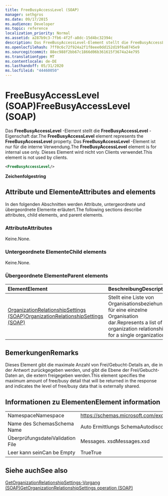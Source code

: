 ```yaml
---
title: FreeBusyAccessLevel (SOAP)
manager: sethgros
ms.date: 09/17/2015
ms.audience: Developer
ms.topic: reference
localization_priority: Normal
ms.assetid: a287b9c3-7fb6-4f2f-a8dc-15d4bc32394c
description: Das FreeBusyAccessLevel-Element stellt die FreeBusyAccessLevel-Eigenschaft dar. Das FreeBusyAccessLevel-Element ist nur für die interne Verwendung. Dieses Element wird nicht von Clients verwendet.
ms.openlocfilehash: 7ff0c6c72f924a2f1f8eee0dd152d19f6a8745e9
ms.sourcegitcommit: 88ec988f2bb67c1866d06b361615f3674a24e795
ms.translationtype: MT
ms.contentlocale: de-DE
ms.lasthandoff: 05/31/2020
ms.locfileid: "44460050"
---
```

# <a name="freebusyaccesslevel-soap"></a><span data-ttu-id="5c50b-105">FreeBusyAccessLevel (SOAP)</span><span class="sxs-lookup"><span data-stu-id="5c50b-105">FreeBusyAccessLevel (SOAP)</span></span>

<span data-ttu-id="5c50b-106">Das **FreeBusyAccessLevel** -Element stellt die **FreeBusyAccessLevel** -Eigenschaft dar.</span><span class="sxs-lookup"><span data-stu-id="5c50b-106">The **FreeBusyAccessLevel** element represents the **FreeBusyAccessLevel** property.</span></span> <span data-ttu-id="5c50b-107">Das **FreeBusyAccessLevel** -Element ist nur für die interne Verwendung.</span><span class="sxs-lookup"><span data-stu-id="5c50b-107">The **FreeBusyAccessLevel** element is for internal use only.</span></span> <span data-ttu-id="5c50b-108">Dieses Element wird nicht von Clients verwendet.</span><span class="sxs-lookup"><span data-stu-id="5c50b-108">This element is not used by clients.</span></span> 
  
```XML
<FreeBusyAccessLevel/>
```

 <span data-ttu-id="5c50b-109">**Zeichenfolge**</span><span class="sxs-lookup"><span data-stu-id="5c50b-109">**string**</span></span>
## <a name="attributes-and-elements"></a><span data-ttu-id="5c50b-110">Attribute und Elemente</span><span class="sxs-lookup"><span data-stu-id="5c50b-110">Attributes and elements</span></span>

<span data-ttu-id="5c50b-111">In den folgenden Abschnitten werden Attribute, untergeordnete und übergeordnete Elemente erläutert.</span><span class="sxs-lookup"><span data-stu-id="5c50b-111">The following sections describe attributes, child elements, and parent elements.</span></span>
  
### <a name="attributes"></a><span data-ttu-id="5c50b-112">Attribute</span><span class="sxs-lookup"><span data-stu-id="5c50b-112">Attributes</span></span>

<span data-ttu-id="5c50b-113">Keine.</span><span class="sxs-lookup"><span data-stu-id="5c50b-113">None.</span></span>
  
### <a name="child-elements"></a><span data-ttu-id="5c50b-114">Untergeordnete Elemente</span><span class="sxs-lookup"><span data-stu-id="5c50b-114">Child elements</span></span>

<span data-ttu-id="5c50b-115">Keine.</span><span class="sxs-lookup"><span data-stu-id="5c50b-115">None.</span></span>
  
### <a name="parent-elements"></a><span data-ttu-id="5c50b-116">Übergeordnete Elemente</span><span class="sxs-lookup"><span data-stu-id="5c50b-116">Parent elements</span></span>

|<span data-ttu-id="5c50b-117">**Element**</span><span class="sxs-lookup"><span data-stu-id="5c50b-117">**Element**</span></span>|<span data-ttu-id="5c50b-118">**Beschreibung**</span><span class="sxs-lookup"><span data-stu-id="5c50b-118">**Description**</span></span>|
|:-----|:-----|
|[<span data-ttu-id="5c50b-119">OrganizationRelationshipSettings (SOAP)</span><span class="sxs-lookup"><span data-stu-id="5c50b-119">OrganizationRelationshipSettings (SOAP)</span></span>](organizationrelationshipsettings-soap.md) <br/> |<span data-ttu-id="5c50b-120">Stellt eine Liste von Organisationsbeziehungen für eine einzelne Organisation dar.</span><span class="sxs-lookup"><span data-stu-id="5c50b-120">Represents a list of organization relationships for a single organization.</span></span>  <br/> |
   
## <a name="remarks"></a><span data-ttu-id="5c50b-121">Bemerkungen</span><span class="sxs-lookup"><span data-stu-id="5c50b-121">Remarks</span></span>

<span data-ttu-id="5c50b-122">Dieses Element gibt die maximale Anzahl von Frei/Gebucht-Details an, die in der Antwort zurückgegeben werden, und gibt die Ebene der Frei/Gebucht-Daten an, die extern freigegeben werden.</span><span class="sxs-lookup"><span data-stu-id="5c50b-122">This element specifies the maximum amount of free/busy detail that will be returned in the response and indicates the level of free/busy data that is externally shared.</span></span> 
  
## <a name="element-information"></a><span data-ttu-id="5c50b-123">Informationen zu Elementen</span><span class="sxs-lookup"><span data-stu-id="5c50b-123">Element information</span></span>

|||
|:-----|:-----|
|<span data-ttu-id="5c50b-124">Namespace</span><span class="sxs-lookup"><span data-stu-id="5c50b-124">Namespace</span></span>  <br/> |https://schemas.microsoft.com/exchange/2010/Autodiscover  <br/> |
|<span data-ttu-id="5c50b-125">Name des Schemas</span><span class="sxs-lookup"><span data-stu-id="5c50b-125">Schema Name</span></span>  <br/> |<span data-ttu-id="5c50b-126">Auto Ermittlungs Schema</span><span class="sxs-lookup"><span data-stu-id="5c50b-126">Autodiscover schema</span></span>  <br/> |
|<span data-ttu-id="5c50b-127">Überprüfungsdatei</span><span class="sxs-lookup"><span data-stu-id="5c50b-127">Validation File</span></span>  <br/> |<span data-ttu-id="5c50b-128">Messages. xsd</span><span class="sxs-lookup"><span data-stu-id="5c50b-128">Messages.xsd</span></span>  <br/> |
|<span data-ttu-id="5c50b-129">Leer kann sein</span><span class="sxs-lookup"><span data-stu-id="5c50b-129">Can be Empty</span></span>  <br/> |<span data-ttu-id="5c50b-130">True</span><span class="sxs-lookup"><span data-stu-id="5c50b-130">True</span></span>  <br/> |
   
## <a name="see-also"></a><span data-ttu-id="5c50b-131">Siehe auch</span><span class="sxs-lookup"><span data-stu-id="5c50b-131">See also</span></span>



[<span data-ttu-id="5c50b-132">GetOrganizationRelationshipSettings-Vorgang (SOAP)</span><span class="sxs-lookup"><span data-stu-id="5c50b-132">GetOrganizationRelationshipSettings operation (SOAP)</span></span>](getorganizationrelationshipsettings-operation-soap.md)

